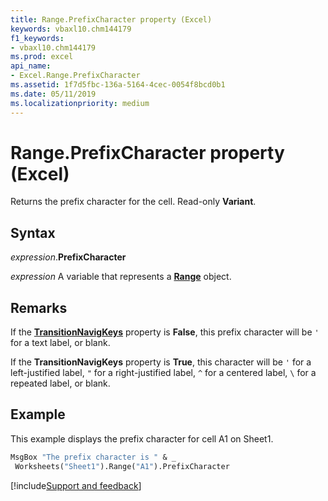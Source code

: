 ```yaml
---
title: Range.PrefixCharacter property (Excel)
keywords: vbaxl10.chm144179
f1_keywords:
- vbaxl10.chm144179
ms.prod: excel
api_name:
- Excel.Range.PrefixCharacter
ms.assetid: 1f7d5fbc-136a-5164-4cec-0054f8bcd0b1
ms.date: 05/11/2019
ms.localizationpriority: medium
---
```



# Range.PrefixCharacter property (Excel)

Returns the prefix character for the cell. Read-only **Variant**.


## Syntax

_expression_.**PrefixCharacter**

_expression_ A variable that represents a **[Range](excel.range(object).md)** object.


## Remarks

If the **[TransitionNavigKeys](Excel.Application.TransitionNavigKeys.md)** property is **False**, this prefix character will be `'` for a text label, or blank. 

If the **TransitionNavigKeys** property is **True**, this character will be `'` for a left-justified label, `"` for a right-justified label, `^` for a centered label, `\` for a repeated label, or blank.


## Example

This example displays the prefix character for cell A1 on Sheet1.

```vb
MsgBox "The prefix character is " & _ 
 Worksheets("Sheet1").Range("A1").PrefixCharacter
```




[!include[Support and feedback](~/includes/feedback-boilerplate.md)]